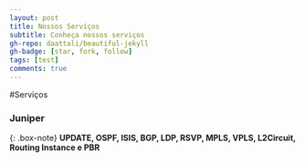 ```yaml
---
layout: post
title: Nossos Serviços
subtitle: Conheça nossos serviços
gh-repo: daattali/beautiful-jekyll
gh-badge: [star, fork, follow]
tags: [test]
comments: true
---
```


#Serviços

### Juniper

{: .box-note}
**UPDATE, OSPF, ISIS, BGP, LDP, RSVP, MPLS, VPLS, L2Circuit, Routing Instance e PBR**

